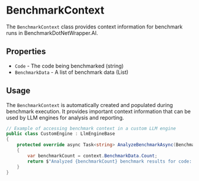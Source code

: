 # BenchmarkContext

The `BenchmarkContext` class provides context information for benchmark runs in BenchmarkDotNetWrapper.AI.

## Properties

- `Code` - The code being benchmarked (string)
- `BenchmarkData` - A list of benchmark data (List<BenchmarkData>)

## Usage

The `BenchmarkContext` is automatically created and populated during benchmark execution. It provides important context information that can be used by LLM engines for analysis and reporting.

```csharp
// Example of accessing benchmark context in a custom LLM engine
public class CustomEngine : LlmEngineBase
{
    protected override async Task<string> AnalyzeBenchmarkAsync(BenchmarkContext context)
    {
        var benchmarkCount = context.BenchmarkData.Count;
        return $"Analyzed {benchmarkCount} benchmark results for code: {context.Code.Substring(0, 20)}...";
    }
}
``` 
